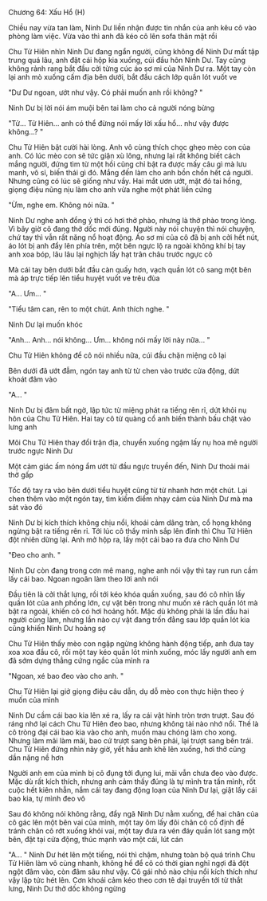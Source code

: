 




Chương 64: Xấu Hổ (H)


Chiều nay vừa tan làm, Ninh Dư liền nhận được tin nhắn của anh kêu cô vào phòng làm việc. Vừa vào thì anh đã kéo cô lên sofa thân mật rồi

Chu Tử Hiên nhìn Ninh Dư đang ngẩn người, cũng không để Ninh Dư mất tập trung quá lâu, anh đặt cái hộp kia xuống, cúi đầu hôn Ninh Dư. Tay cũng không rảnh rang bắt đầu cởi từng cúc áo sơ mi của Ninh Dư ra. Một tay còn lại anh mò xuống cấm địa bên dưới, bắt đầu cách lớp quần lót vuốt ve

"Dư Dư ngoan, ướt như vậy. Có phải muốn anh rồi không? "

Ninh Dư bị lời nói ám muội bên tai làm cho cả người nóng bừng

"Tử... Tử Hiên... anh có thể đừng nói mấy lời xấu hổ... như vậy được không...? "

Chu Tử Hiên bật cười hài lòng. Anh vô cùng thích chọc ghẹo mèo con của anh. Có lúc mèo con sẽ tức giận xù lông, nhưng lại rất không biết cách mắng người, đứng tìm từ một hồi cũng chỉ bật ra được mấy câu gì mà lưu manh, vô sỉ, biến thái gì đó. Mắng đến làm cho anh bồn chồn hết cả người. Nhưng cũng có lúc sẽ giống như vầy. Hai mắt ươn ướt, mặt đỏ tai hồng, giọng điệu nũng nịu làm cho anh vừa nghe một phát liền cứng

"Ừm, nghe em. Không nói nữa. "

Ninh Dư nghe anh đồng ý thì có hơi thở phào, nhưng là thở phào trong lòng. Vì bây giờ cô đang thở dốc mới đúng. Người này nói chuyện thì nói chuyện, chứ tay thì vẫn rất năng nổ hoạt động. Áo sơ mi của cô đã bị anh cởi hết nút, áo lót bị anh đẩy lên phía trên, một bên ngực lộ ra ngoài không khí bị tay anh xoa bóp, lâu lâu lại nghịch lấy hạt trân châu trước ngực cô

Mà cái tay bên dưới bắt đầu càn quấy hơn, vạch quần lót cô sang một bên mà áp trực tiếp lên tiểu huyệt vuốt ve trêu đùa

"A... Ưm... "



"Tiểu tâm can, rên to một chút. Anh thích nghe. "

Ninh Dư lại muốn khóc

"Anh... Anh... nói không... Ưm... không nói mấy lời này nữa... "

Chu Tử Hiên không để cô nói nhiều nữa, cúi đầu chặn miệng cô lại

Bên dưới đã ướt đẫm, ngón tay anh từ từ chen vào trước cửa động, dứt khoát đâm vào

"A... "

Ninh Dư bị đâm bất ngờ, lập tức từ miệng phát ra tiếng rên rỉ, dứt khỏi nụ hôn của Chu Tử Hiên. Hai tay cô từ quàng cổ anh biến thành bấu chặt vào lưng anh

Môi Chu Tử Hiên thay đổi trận địa, chuyển xuống ngậm lấy nụ hoa mê người trước ngực Ninh Dư

Một cảm giác ấm nóng ẩm ướt từ đầu ngực truyền đến, Ninh Dư thoải mái thở gấp

Tốc độ tay ra vào bên dưới tiểu huyệt cũng từ từ nhanh hơn một chút. Lại chen thêm vào một ngón tay, tìm kiếm điểm nhạy cảm của Ninh Dư mà ma sát vào đó

Ninh Dư bị kích thích không chịu nổi, khoái cảm dâng tràn, cổ họng không ngừng bật ra tiếng rên rỉ. Tới lúc cô thấy mình sắp lên đỉnh thì Chu Tử Hiên đột nhiên dừng lại. Anh mở hộp ra, lấy một cái bao ra đưa cho Ninh Dư



"Đeo cho anh. "

Ninh Dư còn đang trong cơn mê mang, nghe anh nói vậy thì tay run run cầm lấy cái bao. Ngoan ngoãn làm theo lời anh nói

Đầu tiên là cởi thắt lưng, rồi tới kéo khóa quần xuống, sau đó cô nhìn lấy quần lót của anh phồng lớn, cự vật bên trong như muốn xé rách quần lót mà bật ra ngoài, khiến cô có hơi hoảng hốt. Mặc dù không phải là lần đầu hai người cùng làm, nhưng lần nào cự vật đang trốn đằng sau lớp quần lót kia cũng khiến Ninh Dư hoảng sợ

Chu Tử Hiên thấy mèo con ngập ngừng không hành động tiếp, anh đưa tay xoa xoa đầu cô, rồi một tay kéo quần lót mình xuống, móc lấy người anh em đã sớm dựng thẳng cứng ngắc của mình ra

"Ngoan, xé bao đeo vào cho anh. "

Chu Tử Hiên lại giở giọng điệu câu dẫn, dụ dỗ mèo con thực hiện theo ý muốn của mình

Ninh Dư cầm cái bao kia lên xé ra, lấy ra cái vật hình tròn trơn trượt. Sau đó ráng nhớ lại cách Chu Tử Hiên đeo bao, nhưng không tài nào nhớ nổi. Thế là cô tròng đại cái bao kia vào cho anh, muốn mau chóng làm cho xong. Nhưng làm mãi làm mãi, bao cứ trượt sang bên phải, lại trượt sang bên trái. Chu Tử Hiên đứng nhìn nãy giờ, yết hầu anh khẽ lên xuống, hơi thở cũng dần nặng nề hơn

Người anh em của mình bị cô đụng tới đụng lui, mãi vẫn chưa đeo vào được. Mặc dù rất kích thích, nhưng anh cảm thấy đúng là tự mình tra tấn mình, rốt cuộc hết kiên nhẫn, nắm cái tay đang động loạn của Ninh Dư lại, giật lấy cái bao kia, tự mình đeo vô

Sau đó không nói không rằng, đẩy ngã Ninh Dư nằm xuống, để hai chân của cô gác lên một bên vai của mình, một tay ôm lấy đôi chân cô cố định để tránh chân cô rớt xuống khỏi vai, một tay đưa ra vén đáy quần lót sang một bên, đặt tại cửa động, thúc mạnh vào một cái, lút cán

"A... " Ninh Dư hét lên một tiếng, nói thì chậm, nhưng toàn bộ quá trình Chu Tử Hiên làm vô cùng nhanh, không hề để cô có thời gian nghĩ ngợi đã đột ngột đâm vào, còn đâm sâu như vậy. Cô gái nhỏ nào chịu nổi kích thích như vậy lập tức hét lên. Cơn khoái cảm kéo theo cơn tê dại truyền tới từ thắt lưng, Ninh Dư thở dốc không ngừng




